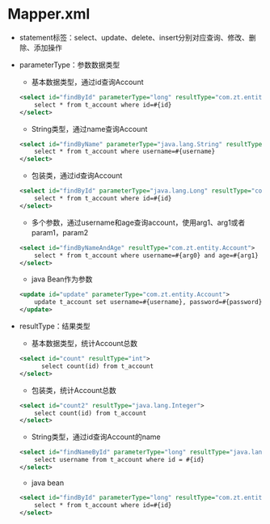 # Mapper.xml

- statement标签：select、update、delete、insert分别对应查询、修改、删除、添加操作
  
- parameterType：参数数据类型
    - 基本数据类型，通过id查询Account
    ```xml
    <select id="findById" parameterType="long" resultType="com.zt.entity.Account">
        select * from t_account where id=#{id}
    </select>
    ```
  
    - String类型，通过name查询Account
    ```xml
    <select id="findByName" parameterType="java.lang.String" resultType="com.zt.entity.Account">
        select * from t_account where username=#{username}
    </select>
    ```
  
    - 包装类，通过id查询Account
    ```xml
    <select id="findById" parameterType="java.lang.Long" resultType="com.zt.entity.Account">
        select * from t_account where id=#{id}
    </select>
    ```
    
    - 多个参数，通过username和age查询account，使用arg1、arg1或者param1，param2
    ```xml
    <select id="findByNameAndAge" resultType="com.zt.entity.Account">
        select * from t_account where username=#{arg0} and age=#{arg1}
    </select>
    ```
  
    - java Bean作为参数
    ```xml
    <update id="update" parameterType="com.zt.entity.Account">
        update t_account set username=#{username}, password=#{password}, age=#{age} where id=#{id}
    </update>
    ```
  
- resultType：结果类型
    - 基本数据类型，统计Account总数
    ```xml
    <select id="count" resultType="int">
          select count(id) from t_account
    </select>
    ```
  
    - 包装类，统计Account总数
    ```xml
    <select id="count2" resultType="java.lang.Integer">
        select count(id) from t_account
    </select>
    ```
  
    - String类型，通过id查询Account的name
    ```xml
    <select id="findNameById" parameterType="long" resultType="java.lang.String">
        select username from t_account where id = #{id}
    </select>
    ```
    
    - java bean
    ```xml
    <select id="findById" parameterType="long" resultType="com.zt.entity.Account">
        select * from t_account where id=#{id}
    </select>
    ```
  
